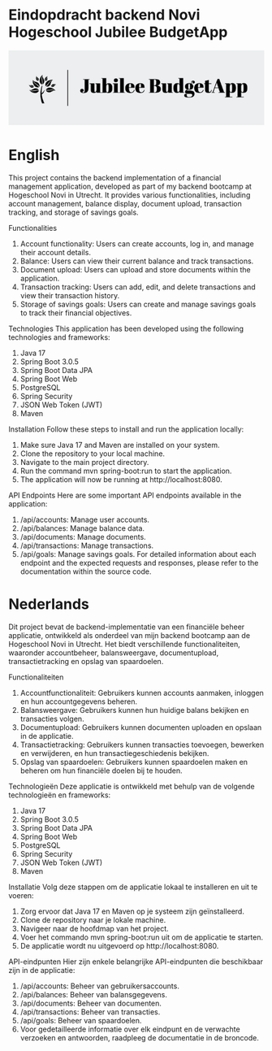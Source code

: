 # Eindopdracht backend Novi Hogeschool Jubilee BudgetApp
![Jubilee BudgetApp logo](./src/assets/logo.png)



# English

This project contains the backend implementation of a financial management application, developed as part of my backend bootcamp at Hogeschool Novi in Utrecht. It provides various functionalities, including account management, balance display, document upload, transaction tracking, and storage of savings goals.

Functionalities
1. Account functionality: Users can create accounts, log in, and manage their account details.
2. Balance: Users can view their current balance and track transactions.
3. Document upload: Users can upload and store documents within the application.
4. Transaction tracking: Users can add, edit, and delete transactions and view their transaction history.
5. Storage of savings goals: Users can create and manage savings goals to track their financial objectives.

Technologies
This application has been developed using the following technologies and frameworks:

1. Java 17
2. Spring Boot 3.0.5
3. Spring Boot Data JPA
4. Spring Boot Web
5. PostgreSQL
6. Spring Security
7. JSON Web Token (JWT)
8. Maven

Installation
Follow these steps to install and run the application locally:

1. Make sure Java 17 and Maven are installed on your system.
2. Clone the repository to your local machine.
3. Navigate to the main project directory.
4. Run the command mvn spring-boot:run to start the application.
5. The application will now be running at http://localhost:8080.

API Endpoints
Here are some important API endpoints available in the application:

1. /api/accounts: Manage user accounts.
2. /api/balances: Manage balance data.
3. /api/documents: Manage documents.
4. /api/transactions: Manage transactions.
5. /api/goals: Manage savings goals.
For detailed information about each endpoint and the expected requests and responses, please refer to the documentation within the source code.




# Nederlands


Dit project bevat de backend-implementatie van een financiële beheer applicatie, ontwikkeld als onderdeel van mijn backend bootcamp aan de Hogeschool Novi in Utrecht. Het biedt verschillende functionaliteiten, waaronder accountbeheer, balansweergave, documentupload, transactietracking en opslag van spaardoelen.

Functionaliteiten
1. Accountfunctionaliteit: Gebruikers kunnen accounts aanmaken, inloggen en hun accountgegevens beheren.
2. Balansweergave: Gebruikers kunnen hun huidige balans bekijken en transacties volgen.
3. Documentupload: Gebruikers kunnen documenten uploaden en opslaan in de applicatie.
4. Transactietracking: Gebruikers kunnen transacties toevoegen, bewerken en verwijderen, en hun transactiegeschiedenis bekijken.
5. Opslag van spaardoelen: Gebruikers kunnen spaardoelen maken en beheren om hun financiële doelen bij te houden.

Technologieën
Deze applicatie is ontwikkeld met behulp van de volgende technologieën en frameworks:

1. Java 17
2. Spring Boot 3.0.5
3. Spring Boot Data JPA
4. Spring Boot Web
5. PostgreSQL
6. Spring Security
7. JSON Web Token (JWT)
8. Maven

Installatie
Volg deze stappen om de applicatie lokaal te installeren en uit te voeren:

1. Zorg ervoor dat Java 17 en Maven op je systeem zijn geïnstalleerd.
2. Clone de repository naar je lokale machine.
3. Navigeer naar de hoofdmap van het project.
4. Voer het commando mvn spring-boot:run uit om de applicatie te starten.
5. De applicatie wordt nu uitgevoerd op http://localhost:8080.

API-eindpunten
Hier zijn enkele belangrijke API-eindpunten die beschikbaar zijn in de applicatie:

1. /api/accounts: Beheer van gebruikersaccounts.
2. /api/balances: Beheer van balansgegevens.
3. /api/documents: Beheer van documenten.
4. /api/transactions: Beheer van transacties.
5. /api/goals: Beheer van spaardoelen.
6. Voor gedetailleerde informatie over elk eindpunt en de verwachte verzoeken en antwoorden, raadpleeg de documentatie in de broncode.




